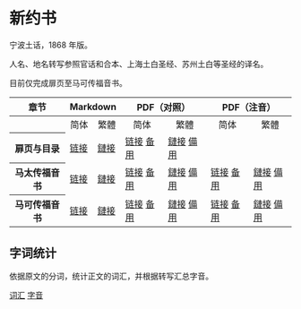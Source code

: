# 新约书

宁波土话，1868 年版。

人名、地名转写参照官话和合本、上海土白圣经、苏州土白等圣经的译名。

目前仅完成扉页至马可传福音书。

<table>
 <thead>
  <tr>
   <th align="center">章节</th>
   <th colspan="2" align="center">Markdown</th>
   <th colspan="2" align="center">PDF（对照）</th>
   <th colspan="2" align="center">PDF（注音）</th>
  </tr>
 </thead>
 <tbody>
  <tr>
   <th align="center"> </th>
   <td align="center">简体</td>
   <td align="center">繁體</td>
   <td align="center">简体</td>
   <td align="center">繁體</td>
   <td align="center">简体</td>
   <td align="center">繁體</td>
  </tr>
  <tr>
   <th align="center">扉页与目录</th>
   <td><a href="https://github.com/shinzoqchiuq/books-in-wu-romanization/blob/master/sing-iah-shü-1868/简体/扉页与目录.md">链接</a></td>
   <td><a href="https://github.com/shinzoqchiuq/books-in-wu-romanization/blob/master/sing-iah-shü-1868/繁體/扉頁與目錄.md">鏈接</a></td>
   <td><a href="https://github.com/shinzoqchiuq/books-in-wu-romanization/raw/pdf/sing-iah-shü-1868/简体/扉页与目录.pdf">链接</a> <a href="https://gitee.com/shinzoqchiuq/books-in-wu-romanization/raw/pdf/sing-iah-shü-1868/简体/扉页与目录.pdf">备用</a></td>
   <td><a href="https://github.com/shinzoqchiuq/books-in-wu-romanization/raw/pdf/sing-iah-shü-1868/繁體/扉頁與目錄.pdf">鏈接</a> <a href="https://gitee.com/shinzoqchiuq/books-in-wu-romanization/raw/pdf/sing-iah-shü-1868/繁體/扉頁與目錄.pdf">備用</a></td>
   <td> </td>
   <td> </td>
  </tr>
  <tr>
   <th align="center">马太传福音书</th>
   <td><a href="https://github.com/shinzoqchiuq/books-in-wu-romanization/blob/master/sing-iah-shü-1868/简体/马太传福音书.md">链接</a></td>
   <td><a href="https://github.com/shinzoqchiuq/books-in-wu-romanization/blob/master/sing-iah-shü-1868/繁體/馬太傳福音書.md">鏈接</a></td>
   <td><a href="https://github.com/shinzoqchiuq/books-in-wu-romanization/raw/pdf/sing-iah-shü-1868/简体/马太传福音书.pdf">链接</a> <a href="https://gitee.com/shinzoqchiuq/books-in-wu-romanization/raw/pdf/sing-iah-shü-1868/简体/马太传福音书.pdf">备用</a></td>
   <td><a href="https://github.com/shinzoqchiuq/books-in-wu-romanization/raw/pdf/sing-iah-shü-1868/繁體/馬太傳福音書.pdf">鏈接</a> <a href="https://gitee.com/shinzoqchiuq/books-in-wu-romanization/raw/pdf/sing-iah-shü-1868/繁體/馬太傳福音書.pdf">備用</a></td>
   <td><a href="https://github.com/shinzoqchiuq/books-in-wu-romanization/raw/pdf/sing-iah-shü-1868/简体/马太传福音书-ruby.pdf">链接</a> <a href="https://gitee.com/shinzoqchiuq/books-in-wu-romanization/raw/pdf/sing-iah-shü-1868/简体/马太传福音书-ruby.pdf">备用</a></td>
   <td><a href="https://github.com/shinzoqchiuq/books-in-wu-romanization/raw/pdf/sing-iah-shü-1868/繁體/馬太傳福音書-ruby.pdf">鏈接</a> <a href="https://gitee.com/shinzoqchiuq/books-in-wu-romanization/raw/pdf/sing-iah-shü-1868/繁體/馬太傳福音書-ruby.pdf">備用</a></td>
  </tr>
  <tr>
   <th align="center">马可传福音书</th>
   <td><a href="https://github.com/shinzoqchiuq/books-in-wu-romanization/blob/master/sing-iah-shü-1868/简体/马可传福音书.md">链接</a></td>
   <td><a href="https://github.com/shinzoqchiuq/books-in-wu-romanization/blob/master/sing-iah-shü-1868/繁體/馬可傳福音書.md">鏈接</a></td>
   <td><a href="https://github.com/shinzoqchiuq/books-in-wu-romanization/raw/pdf/sing-iah-shü-1868/简体/马可传福音书.pdf">链接</a> <a href="https://gitee.com/shinzoqchiuq/books-in-wu-romanization/raw/pdf/sing-iah-shü-1868/简体/马可传福音书.pdf">备用</a></td>
   <td><a href="https://github.com/shinzoqchiuq/books-in-wu-romanization/raw/pdf/sing-iah-shü-1868/繁體/馬可傳福音書.pdf">鏈接</a> <a href="https://gitee.com/shinzoqchiuq/books-in-wu-romanization/raw/pdf/sing-iah-shü-1868/繁體/馬可傳福音書.pdf">備用</a></td>
   <td><a href="https://github.com/shinzoqchiuq/books-in-wu-romanization/raw/pdf/sing-iah-shü-1868/简体/马可传福音书-ruby.pdf">链接</a> <a href="https://gitee.com/shinzoqchiuq/books-in-wu-romanization/raw/pdf/sing-iah-shü-1868/简体/马可传福音书-ruby.pdf">备用</a></td>
   <td><a href="https://github.com/shinzoqchiuq/books-in-wu-romanization/raw/pdf/sing-iah-shü-1868/繁體/馬可傳福音書-ruby.pdf">鏈接</a> <a href="https://gitee.com/shinzoqchiuq/books-in-wu-romanization/raw/pdf/sing-iah-shü-1868/繁體/馬可傳福音書-ruby.pdf">備用</a></td>
  </tr>
 </tbody>
</table>

## 字词统计

依据原文的分词，统计正文的词汇，并根据转写汇总字音。

[词汇](./新約書-詞.tsv) [字音](./新約書-字.tsv)

